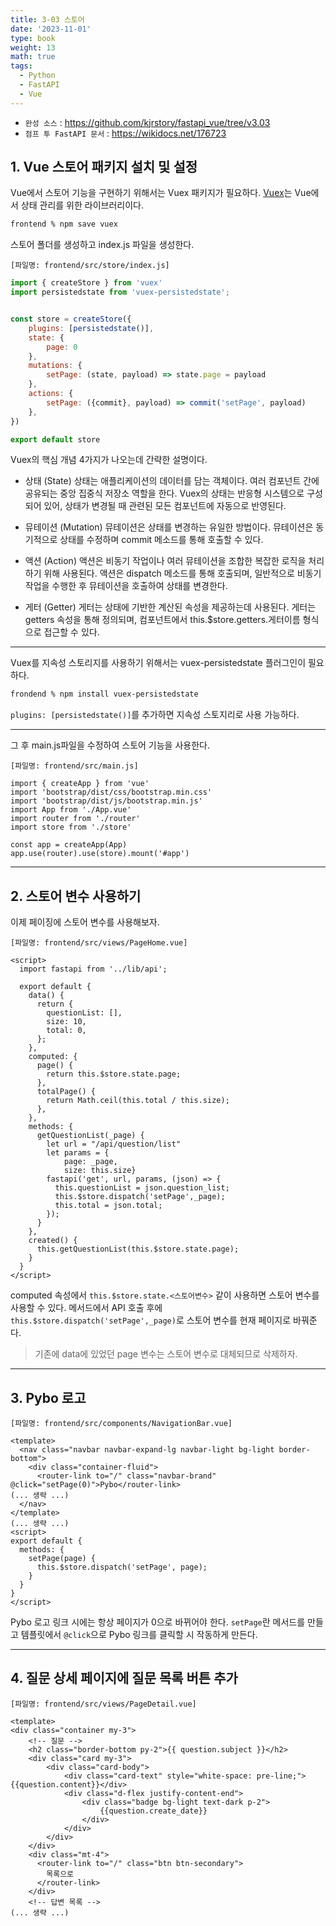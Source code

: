 ```yaml
---
title: 3-03 스토어
date: '2023-11-01'
type: book
weight: 13
math: true
tags:
  - Python
  - FastAPI
  - Vue
---
```


- `완성 소스` : https://github.com/kjrstory/fastapi_vue/tree/v3.03
- `점프 투 FastAPI 문서` : https://wikidocs.net/176723



## 1. Vue 스토어 패키지 설치 및 설정

Vue에서 스토어 기능을 구현하기 위해서는 Vuex 패키지가 필요하다. [Vuex](https://vuex.vuejs.org)는 Vue에서 상태 관리를 위한 라이브러리이다.

```bash
frontend % npm save vuex
```

스토어 폴더를 생성하고 index.js 파일을 생성한다.

`[파일명: frontend/src/store/index.js]`
```javascript
import { createStore } from 'vuex'
import persistedstate from 'vuex-persistedstate';


const store = createStore({
    plugins: [persistedstate()],
    state: {
        page: 0
    },
    mutations: {
        setPage: (state, payload) => state.page = payload 
    },
    actions: {
        setPage: ({commit}, payload) => commit('setPage', payload)
    },
})

export default store
```

Vuex의 핵심 개념 4가지가 나오는데 간략한 설명이다.
- 상태 (State)
상태는 애플리케이션의 데이터를 담는 객체이다. 여러 컴포넌트 간에 공유되는 중앙 집중식 저장소 역할을 한다. Vuex의 상태는 반응형 시스템으로 구성되어 있어, 상태가 변경될 때 관련된 모든 컴포넌트에 자동으로 반영된다.

- 뮤테이션 (Mutation)
뮤테이션은 상태를 변경하는 유일한 방법이다. 뮤테이션은 동기적으로 상태를 수정하며 commit 메소드를 통해 호출할 수 있다.

- 액션 (Action)
액션은 비동기 작업이나 여러 뮤테이션을 조합한 복잡한 로직을 처리하기 위해 사용된다. 액션은 dispatch 메소드를 통해 호출되며, 일반적으로 비동기 작업을 수행한 후 뮤테이션을 호출하여 상태를 변경한다.

- 게터 (Getter)
게터는 상태에 기반한 계산된 속성을 제공하는데 사용된다. 게터는 getters 속성을 통해 정의되며, 컴포넌트에서 this.$store.getters.게터이름 형식으로 접근할 수 있다.

---
Vuex를 지속성 스토리지를 사용하기 위해서는 vuex-persistedstate 플러그인이 필요하다.
```bash
frondend % npm install vuex-persistedstate
```
`plugins: [persistedstate()]`를 추가하면 지속성 스토지리로 사용 가능하다. 

---
그 후 main.js파일을 수정하여 스토어 기능을 사용한다.

`[파일명: frontend/src/main.js]`
```javascript{hl_lines=[6,9]}
import { createApp } from 'vue'
import 'bootstrap/dist/css/bootstrap.min.css'
import 'bootstrap/dist/js/bootstrap.min.js'
import App from './App.vue'
import router from './router'
import store from './store'

const app = createApp(App)
app.use(router).use(store).mount('#app')
```
---
## 2. 스토어 변수 사용하기


이제 페이징에 스토어 변수를 사용해보자.

`[파일명: frontend/src/views/PageHome.vue]`
```vue{hl_lines=["13-15",28]}
<script>
  import fastapi from '../lib/api';

  export default {
    data() {
      return {
        questionList: [],
        size: 10,
        total: 0,
      };
    },
    computed: {
      page() {
        return this.$store.state.page;
      },  
      totalPage() {
        return Math.ceil(this.total / this.size);
      },
    },
    methods: {
      getQuestionList(_page) {
        let url = "/api/question/list"
        let params = { 
            page: _page,
            size: this.size}
        fastapi('get', url, params, (json) => {
          this.questionList = json.question_list;
          this.$store.dispatch('setPage',_page);
          this.total = json.total;
        });
      }
    },
    created() {
      this.getQuestionList(this.$store.state.page);
    }
  }
</script>
```

computed 속성에서 `this.$store.state.<스토어변수>` 같이 사용하면 스토어 변수를 사용할 수 있다. 메서드에서 API 호출 후에 `this.$store.dispatch('setPage',_page)`로 스토어 변수를 현재 페이지로 바꿔준다. 
> 기존에 data에 있었던 page 변수는 스토어 변수로 대체되므로 삭제하자.
---
## 3. Pybo 로고


`[파일명: frontend/src/components/NavigationBar.vue]`
```vue{hl_lines=[4, "12-14"]}
<template>
  <nav class="navbar navbar-expand-lg navbar-light bg-light border-bottom">
    <div class="container-fluid">
      <router-link to="/" class="navbar-brand" @click="setPage(0)">Pybo</router-link>
(... 생략 ...)
  </nav>
</template>
(... 생략 ...)
<script>
export default {
  methods: {
    setPage(page) {
      this.$store.dispatch('setPage', page);
    }
  }
}
</script>
```

Pybo 로고 링크 시에는 항상 페이지가 0으로 바뀌어야 한다. `setPage`란 메서드를 만들고 템플릿에서 `@click`으로 Pybo 링크를 클릭할 시 작동하게 만든다. 


---
## 4. 질문 상세 페이지에 질문 목록 버튼 추가

`[파일명: frontend/src/views/PageDetail.vue]`
```vue{hl_lines=["16-20"]}
<template>
<div class="container my-3">
    <!-- 질문 -->
    <h2 class="border-bottom py-2">{{ question.subject }}</h2>
    <div class="card my-3">
        <div class="card-body">
            <div class="card-text" style="white-space: pre-line;">{{question.content}}</div>
            <div class="d-flex justify-content-end">
                <div class="badge bg-light text-dark p-2">
                    {{question.create_date}}
                </div>
            </div>
        </div>
    </div>
    <div class="mt-4">
      <router-link to="/" class="btn btn-secondary">
        목록으로
      </router-link>
    </div>
    <!-- 답변 목록 -->
(... 생략 ...)
```
